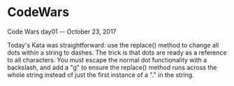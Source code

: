 # CodeWars
Code Wars day01 -- October 23, 2017

Today's Kata was straightforward: use the replace() method to change all dots within a string to dashes.  The trick is that dots are ready as a reference to all characters.  You must escape the normal dot functionality with a backslash, and add a "g" to ensure the replace() method runs across the whole string instead of just the first instance of a "." in the string.
